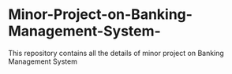 # Minor-Project-on-Banking-Management-System-
This repository contains all the details of minor project on Banking Management System 
